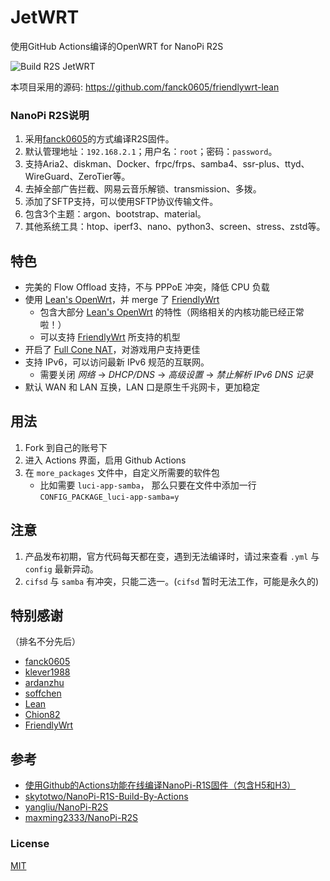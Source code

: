 # JetWRT

使用GitHub Actions编译的OpenWRT for NanoPi R2S

![Build R2S JetWRT](https://github.com/KaneGreen/NewJetWRT/workflows/Build%20R2S%20JetWRT/badge.svg?branch=JetWRT&event=push)

本项目采用的源码: https://github.com/fanck0605/friendlywrt-lean

### NanoPi R2S说明
1. 采用[fanck0605](https://github.com/fanck0605/nanopi-r2s)的方式编译R2S固件。
2. 默认管理地址：`192.168.2.1`；用户名：`root`；密码：`password`。
3. 支持Aria2、diskman、Docker、frpc/frps、samba4、ssr-plus、ttyd、WireGuard、ZeroTier等。
4. 去掉全部广告拦截、网易云音乐解锁、transmission、多拨。
5. 添加了SFTP支持，可以使用SFTP协议传输文件。
6. 包含3个主题：argon、bootstrap、material。
7. 其他系统工具：htop、iperf3、nano、python3、screen、stress、zstd等。

## 特色
* 完美的 Flow Offload 支持，不与 PPPoE 冲突，降低 CPU 负载
* 使用 [Lean's OpenWrt]，并 merge 了 [FriendlyWrt]
    - 包含大部分 [Lean's OpenWrt] 的特性（网络相关的内核功能已经正常啦！）
    - 可以支持 [FriendlyWrt] 所支持的机型
* 开启了 [Full Cone NAT](https://github.com/Chion82/netfilter-full-cone-nat)，对游戏用户支持更佳
* 支持 IPv6，可以访问最新 IPv6 规范的互联网。
    - 需要关闭 *网络* -> *DHCP/DNS* -> *高级设置* -> *禁止解析 IPv6 DNS 记录*
* 默认 WAN 和 LAN 互换，LAN 口是原生千兆网卡，更加稳定

## 用法
1. Fork 到自己的账号下
2. 进入 Actions 界面，启用 Github Actions
3. 在 `more_packages` 文件中，自定义所需要的软件包
    - 比如需要 `luci-app-samba`， 那么只要在文件中添加一行 `CONFIG_PACKAGE_luci-app-samba=y`

## 注意
1. 产品发布初期，官方代码每天都在变，遇到无法编译时，请过来查看 `.yml` 与 `config` 最新异动。
2. `cifsd` 与 `samba` 有冲突，只能二选一。(`cifsd` 暂时无法工作，可能是永久的)

## 特别感谢
（排名不分先后）
* [fanck0605](https://github.com/fanck0605/nanopi-r2s)
* [klever1988](https://github.com/klever1988/nanopi-openwrt)
* [ardanzhu](https://github.com/ardanzhu/Opwrt_Actions)
* [soffchen](https://github.com/soffchen/NanoPi-R2S)
* [Lean](https://github.com/coolsnowwolf/lede)
* [Chion82](https://github.com/Chion82/netfilter-full-cone-nat)
* [FriendlyWrt]

## 参考
* [使用Github的Actions功能在线编译NanoPi-R1S固件（包含H5和H3）](https://totoro.site/index.php/archives/70/)
* [skytotwo/NanoPi-R1S-Build-By-Actions](https://github.com/skytotwo/NanoPi-R1S-Build-By-Actions)
* [yangliu/NanoPi-R2S](https://github.com/yangliu/NanoPi-R2S)
* [maxming2333/NanoPi-R2S](https://github.com/maxming2333/NanoPi-R2S)

### License
[MIT](./LICENSE)

[Lean's OpenWrt]: https://github.com/coolsnowwolf/lede
[FriendlyWrt]: https://github.com/friendlyarm/friendlywrt
